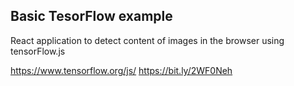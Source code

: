 ## Basic TesorFlow example

React application to detect content of images in the browser using tensorFlow.js

https://www.tensorflow.org/js/
https://bit.ly/2WF0Neh
